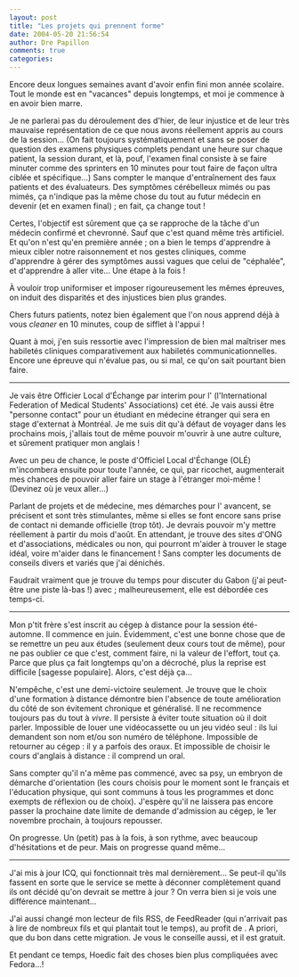 ```yaml
---
layout: post
title: "Les projets qui prennent forme"
date: 2004-05-20 21:56:54
author: Dre Papillon
comments: true
categories: 
---
```



Encore deux longues semaines avant d'avoir enfin fini mon année scolaire.  Tout le monde est en "vacances" depuis longtemps, et moi je commence à en avoir bien marre.

Je ne parlerai pas du déroulement des  d'hier, de leur injustice et de leur très mauvaise représentation de ce que nous avons réellement appris au cours de la session...  (On fait toujours systématiquement et sans se poser de question des examens physiques complets pendant une heure sur chaque patient, la session durant, et là, pouf, l'examen final consiste à se faire minuter comme des sprinters en 10 minutes pour tout faire de façon ultra ciblée et spécifique...)  Sans compter le manque d'entraînement des faux patients et des évaluateurs.  Des symptômes cérébelleux mimés ou pas mimés, ça n'indique pas la même chose du tout au futur médecin en devenir (et en examen final) ; en fait, ça change tout !

Certes, l'objectif est sûrement que ça se rapproche de la tâche d'un médecin confirmé et chevronné.  Sauf que c'est quand même très artificiel.  Et qu'on n'est qu'en première année ; on a bien le temps d'apprendre à mieux cibler notre raisonnement et nos gestes cliniques, comme d'apprendre à gérer des symptômes aussi vagues que celui de "céphalée", et d'apprendre à aller vite...  Une étape à la fois !

À vouloir trop uniformiser et imposer rigoureusement les mêmes épreuves, on induit des disparités et des injustices bien plus grandes.

Chers futurs patients, notez bien également que l'on nous apprend déjà à vous *cleaner* en 10 minutes, coup de sifflet à l'appui !

Quant à moi, j'en suis ressortie avec l'impression de bien mal maîtriser mes habiletés cliniques comparativement aux habiletés communicationnelles.  Encore une épreuve qui n'évalue pas, ou si mal, ce qu'on sait pourtant bien faire.

***

Je vais être Officier Local d'Échange par interim pour l' (l'International Federation of Medical Students' Associations) cet été.  Je vais aussi être "personne contact" pour un étudiant en médecine étranger qui sera en stage d'externat à Montréal.  Je me suis dit qu'à défaut de voyager dans les prochains mois, j'allais tout de même pouvoir m'ouvrir à une autre culture, et sûrement pratiquer mon anglais !

Avec un peu de chance, le poste d'Officiel Local d'Échange (OLÉ) m'incombera ensuite pour toute l'année, ce qui, par ricochet, augmenterait mes chances de pouvoir aller faire un stage à l'étranger moi-même !  (Devinez où je veux aller...)

Parlant de projets et de médecine, mes démarches pour l' avancent, se précisent et sont très stimulantes, même si elles se font encore sans prise de contact ni demande officielle (trop tôt).  Je devrais pouvoir m'y mettre réellement à partir du mois d'août.  En attendant, je trouve des sites d'ONG et d'associations, médicales ou non, qui pourront m'aider à trouver le stage idéal, voire m'aider dans le financement !  Sans compter les documents de conseils divers et variés que j'ai dénichés.

Faudrait vraiment que je trouve du temps pour discuter du Gabon (j'ai peut-être une piste là-bas !) avec  ; malheureusement, elle est débordée ces temps-ci.

***

Mon p'tit frère s'est inscrit au cégep à distance pour la session été-automne.  Il commence en juin.  Évidemment, c'est une bonne chose que de se remettre un peu aux études (seulement deux cours tout de même), pour ne pas oublier ce que c'est, comment faire, ni la valeur de l'effort, tout ça.  Parce que plus ça fait longtemps qu'on a décroché, plus la reprise est difficile [sagesse populaire].  Alors, c'est déjà ça...

N'empêche, c'est une demi-victoire seulement.  Je trouve que le choix d'une formation à distance démontre bien l'absence de toute amélioration du côté de son évitement chronique et généralisé.  Il ne recommence toujours pas du tout à *vivre*.  Il persiste à éviter toute situation où il doit parler.  Impossible de louer une vidéocassette ou un jeu vidéo seul : ils lui demandent son nom et/ou son numéro de téléphone.  Impossible de retourner au cégep : il y a parfois des oraux.  Et impossible de choisir le cours d'anglais à distance : il comprend un oral.

Sans compter qu'il n'a même pas commencé, avec sa psy, un embryon de démarche d'orientation (les cours choisis pour le moment sont le français et l'éducation physique, qui sont communs à tous les programmes et donc exempts de réflexion ou de choix).  J'espère qu'il ne laissera pas encore passer la prochaine date limite de demande d'admission au cégep, le 1er novembre prochain, à toujours repousser.

On progresse.  Un (petit) pas à la fois, à son rythme, avec beaucoup d'hésitations et de peur.  Mais on progresse quand même...

***

J'ai mis à jour ICQ, qui fonctionnait très mal dernièrement...  Se peut-il qu'ils fassent en sorte que le service se mette à déconner complètement quand ils ont décidé qu'on devrait se mettre à jour ?  On verra bien si je vois une différence maintenant...

J'ai aussi changé mon lecteur de fils RSS, de FeedReader (qui n'arrivait pas à lire de nombreux fils et qui plantait tout le temps), au profit de .  A priori, que du bon dans cette migration.  Je vous le conseille aussi, et il est gratuit.

Et pendant ce temps, Hoedic fait des choses bien plus compliquées avec Fedora...!